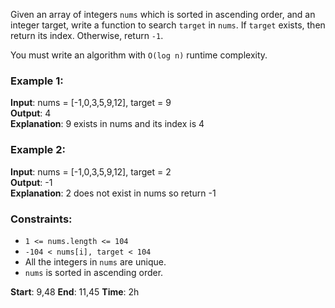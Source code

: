 Given an array of integers `nums` which is sorted in ascending order, and an integer target, write a function to search `target` in `nums`. If `target` exists, then return its index. Otherwise, return `-1`.

You must write an algorithm with `O(log n)` runtime complexity.

### Example 1:

__Input__: nums = [-1,0,3,5,9,12], target = 9  
__Output__: 4  
__Explanation__: 9 exists in nums and its index is 4

### Example 2:

__Input__: nums = [-1,0,3,5,9,12], target = 2  
__Output__: -1  
__Explanation__: 2 does not exist in nums so return -1

### Constraints:

- `1 <= nums.length <= 104`
- `-104 < nums[i], target < 104`
- All the integers in `nums` are unique.
- `nums` is sorted in ascending order.


__Start__: 9,48
__End__:   11,45
__Time__:  2h
 
